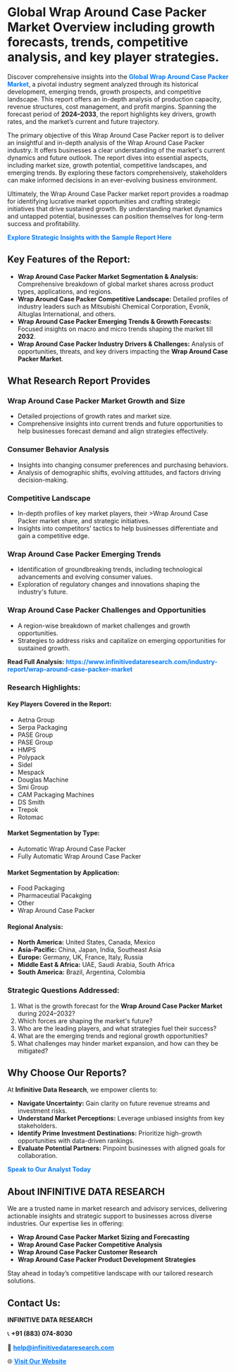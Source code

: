 <h1>Global Wrap Around Case Packer Market Overview including growth forecasts, trends, competitive analysis, and key player strategies.</h1>
<p>
Discover comprehensive insights into the 
<a href="https://www.infinitivedataresearch.com/industry-report/wrap-around-case-packer-market" rel="dofollow" style="color: #007BFF; text-decoration: none;"><strong>Global Wrap Around Case Packer Market</strong></a>, a pivotal industry segment analyzed through its historical development, emerging trends, growth prospects, and competitive landscape. This report offers an in-depth analysis of production capacity, revenue structures, cost management, and profit margins. Spanning the forecast period of <strong>2024–2033</strong>, the report highlights key drivers, growth rates, and the market’s current and future trajectory.
</p>
<p>
The primary objective of this Wrap Around Case Packer report is to deliver an insightful and in-depth analysis of the Wrap Around Case Packer industry. It offers businesses a clear understanding of the market's current dynamics and future outlook. The report dives into essential aspects, including market size, growth potential, competitive landscapes, and emerging trends. By exploring these factors comprehensively, stakeholders can make informed decisions in an ever-evolving business environment.
</p>
<p>
Ultimately, the Wrap Around Case Packer market report provides a roadmap for identifying lucrative market opportunities and crafting strategic initiatives that drive sustained growth. By understanding market dynamics and untapped potential, businesses can position themselves for long-term success and profitability.
</p>
<p>
<a href="https://www.infinitivedataresearch.com/request-sample/reportId=111211" style="color: #007BFF; text-decoration: none;"><strong>Explore Strategic Insights with the Sample Report Here</strong></a>
</p>

<h2>Key Features of the Report:</h2>
<ul>
<li><strong>Wrap Around Case Packer Market Segmentation & Analysis:</strong> Comprehensive breakdown of global market shares across product types, applications, and regions.</li>
<li><strong>Wrap Around Case Packer Competitive Landscape:</strong> Detailed profiles of industry leaders such as Mitsubishi Chemical Corporation, Evonik, Altuglas International, and others.</li>
<li><strong>Wrap Around Case Packer Emerging Trends & Growth Forecasts:</strong> Focused insights on macro and micro trends shaping the market till <strong>2032</strong>.</li>
<li><strong>Wrap Around Case Packer Industry Drivers & Challenges:</strong> Analysis of opportunities, threats, and key drivers impacting the <strong>Wrap Around Case Packer Market</strong>.</li>
</ul>

<h2>What Research Report Provides</h2>
<h3>Wrap Around Case Packer Market Growth and Size</h3>
<ul>
<li>Detailed projections of growth rates and market size.</li>
<li>Comprehensive insights into current trends and future opportunities to help businesses forecast demand and align strategies effectively.</li>
</ul>

<h3>Consumer Behavior Analysis</h3>
<ul>
<li>Insights into changing consumer preferences and purchasing behaviors.</li>
<li>Analysis of demographic shifts, evolving attitudes, and factors driving decision-making.</li>
</ul>

<h3>Competitive Landscape</h3>
<ul>
<li>In-depth profiles of key market players, their >Wrap Around Case Packer market share, and strategic initiatives.</li>
<li>Insights into competitors' tactics to help businesses differentiate and gain a competitive edge.</li>
</ul>

<h3>Wrap Around Case Packer Emerging Trends</h3>
<ul>
<li>Identification of groundbreaking trends, including technological advancements and evolving consumer values.</li>
<li>Exploration of regulatory changes and innovations shaping the industry's future.</li>
</ul>

<h3>Wrap Around Case Packer Challenges and Opportunities</h3>
<ul>
<li>A region-wise breakdown of market challenges and growth opportunities.</li>
<li>Strategies to address risks and capitalize on emerging opportunities for sustained growth.</li>
</ul>
<p><strong>Read Full Analysis:</strong> <a href="https://www.infinitivedataresearch.com/industry-report/wrap-around-case-packer-market" rel="dofollow" style="color: #007BFF; text-decoration: none;"><strong>https://www.infinitivedataresearch.com/industry-report/wrap-around-case-packer-market</strong></a></p>
<h3>Research Highlights:</h3>
<h4>Key Players Covered in the Report:</h4>
<ul><li>Aetna Group</li><li>Serpa Packaging</li><li>PASE Group</li><li>PASE Group</li><li>HMPS</li><li>Polypack</li><li>Sidel</li><li>Mespack</li><li>Douglas Machine</li><li>Smi Group</li><li>CAM Packaging Machines</li><li>DS Smith</li><li>Trepok</li><li>Rotomac</li></ul>
<h4>Market Segmentation by Type:</h4>
<ul><li>Automatic Wrap Around Case Packer</li><li>Fully Automatic Wrap Around Case Packer</li></ul>
<h4>Market Segmentation by Application:</h4>
<ul><li>Food Packaging</li><li>Pharmaceutial Pacakging</li><li>Other</li><li>Wrap Around Case Packer</li></ul>

<h4>Regional Analysis:</h4>
<ul>
<li><strong>North America:</strong> United States, Canada, Mexico</li>
<li><strong>Asia-Pacific:</strong> China, Japan, India, Southeast Asia</li>
<li><strong>Europe:</strong> Germany, UK, France, Italy, Russia</li>
<li><strong>Middle East & Africa:</strong> UAE, Saudi Arabia, South Africa</li>
<li><strong>South America:</strong> Brazil, Argentina, Colombia</li>
</ul>

<h3>Strategic Questions Addressed:</h3>
<ol>
<li>What is the growth forecast for the <strong>Wrap Around Case Packer Market</strong> during 2024–2032?</li>
<li>Which forces are shaping the market's future?</li>
<li>Who are the leading players, and what strategies fuel their success?</li>
<li>What are the emerging trends and regional growth opportunities?</li>
<li>What challenges may hinder market expansion, and how can they be mitigated?</li>
</ol>

<h2>Why Choose Our Reports?</h2>
<p>At <strong>Infinitive Data Research</strong>, we empower clients to:</p>
<ul>
<li><strong>Navigate Uncertainty:</strong> Gain clarity on future revenue streams and investment risks.</li>
<li><strong>Understand Market Perceptions:</strong> Leverage unbiased insights from key stakeholders.</li>
<li><strong>Identify Prime Investment Destinations:</strong> Prioritize high-growth opportunities with data-driven rankings.</li>
<li><strong>Evaluate Potential Partners:</strong> Pinpoint businesses with aligned goals for collaboration.</li>
</ul>
<p><a href="https://www.infinitivedataresearch.com/industry-report/wrap-around-case-packer-market" rel="dofollow" style="color: #007BFF; text-decoration: none;"><strong>Speak to Our Analyst Today</strong></a></p>

<h2>About INFINITIVE DATA RESEARCH</h2>
<p>We are a trusted name in market research and advisory services, delivering actionable insights and strategic support to businesses across diverse industries. Our expertise lies in offering:</p>
<ul>
<li><strong>Wrap Around Case Packer Market Sizing and Forecasting</strong></li>
<li><strong>Wrap Around Case Packer Competitive Analysis</strong></li>
<li><strong>Wrap Around Case Packer Customer Research</strong></li>
<li><strong>Wrap Around Case Packer Product Development Strategies</strong></li>
</ul>
<p>Stay ahead in today’s competitive landscape with our tailored research solutions.</p>

<h2>Contact Us:</h2>
<p><strong>INFINITIVE DATA RESEARCH</strong></p>
<p>📞 <strong>+91 (883) 074-8030</strong></p>
<p>📧 <strong><a href="mailto:help@infinitivedataresearch.com" style="color: #007BFF;">help@infinitivedataresearch.com</a></strong></p>
<p>🌐 <strong><a href="https://www.infinitivedataresearch.com" rel="dofollow" style="color: #007BFF;">Visit Our Website</a></strong></p>